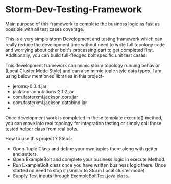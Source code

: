 # Storm-Dev-Testing-Framework
Main purpose of this framework to complete the business logic as fast as possible with all test cases coverage.

This is a very simple storm Development and testing framework which can really reduce the development time without need to write full topology code and worrying about other bolt's processing part to get completed first. Additionally, you can build full-fledged bolt specific unit test cases.
 
This development framework can mimic storm topology running behavior (Local Cluster Mode Style) and can also mimic tuple style data types. I am using below mentioned libraries in this project-

 - jeromq-0.3.4.jar
 - jackson-annotations-2.1.2.jar
 - com.fasterxml.jackson.core.jar
 - com.fasterxml.jackson.databind.jar
 -
Once development work is completed in these template execute() method, you can move into real topology for integration testing or simply call those tested helper class from real bolts.

How to use this project ?
Steps-
- Open Tuple Class and define your own tuples there along with getter and setters.
- Open ExampleBolt and complete your business logic in execute Method.
- Run ExampleBolt class once you have written business logic there. Once started no need to stop it (similar to Storm Local cluster mode).
- Supply Test inputs through ExampleBoltTest.java class.
